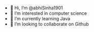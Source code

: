 - 👋 Hi, I’m @abhiSinha1901
- 👀 I’m interested in computer science
- 🌱 I’m currently learning Java
- 💞️ I’m looking to collaborate on Github

<!---
abhiSinha1901/abhiSinha1901 is a ✨ special ✨ repository because its `README.md` (this file) appears on your GitHub profile.
You can click the Preview link to take a look at your changes.
--->
